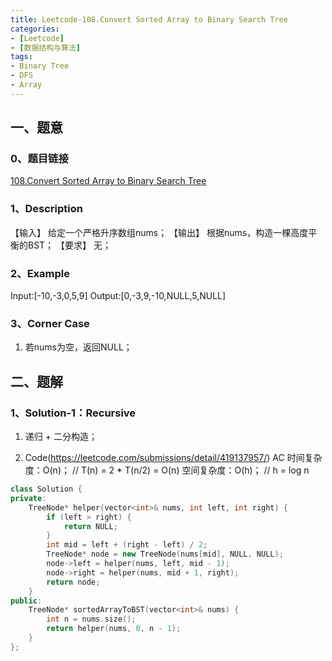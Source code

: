 ```yaml
---
title: Leetcode-108.Convert Sorted Array to Binary Search Tree
categories: 
- [Leetcode]
- [数据结构与算法]
tags: 
- Binary Tree
- DFS
- Array
---
```


## 一、题意

### 0、题目链接
[108.Convert Sorted Array to Binary Search Tree](https://leetcode.com/problems/convert-sorted-array-to-binary-search-tree/)

### 1、Description
【输入】
给定一个严格升序数组nums；
【输出】
根据nums，构造一棵高度平衡的BST；
【要求】
无；

### 2、Example
Input:[-10,-3,0,5,9]
Output:[0,-3,9,-10,NULL,5,NULL]

<!-- more -->

### 3、Corner Case
1. 若nums为空，返回NULL；

## 二、题解

### 1、Solution-1：Recursive
1. 递归 + 二分构造；

2. Code(https://leetcode.com/submissions/detail/419137957/)
AC
时间复杂度：O(n)； // T(n) = 2 * T(n/2) = O(n)
空间复杂度：O(h)； // h = log n
```C++
class Solution {
private:
    TreeNode* helper(vector<int>& nums, int left, int right) {
        if (left > right) {
            return NULL;
        } 
        int mid = left + (right - left) / 2;
        TreeNode* node = new TreeNode(nums[mid], NULL, NULL);
        node->left = helper(nums, left, mid - 1);
        node->right = helper(nums, mid + 1, right);
        return node;
    }
public:
    TreeNode* sortedArrayToBST(vector<int>& nums) {
        int n = nums.size();
        return helper(nums, 0, n - 1);
    }
};
```